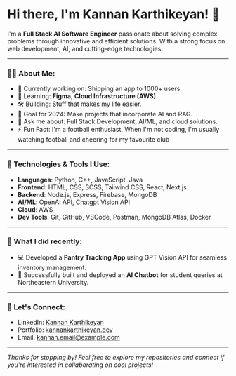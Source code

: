 # Hi there, I'm Kannan Karthikeyan! 👋

I'm a **Full Stack AI Software Engineer** passionate about solving complex problems through innovative and efficient solutions. With a strong focus on web development, AI, and cutting-edge technologies.

---

### 👨‍💻 About Me:
- 🔭 Currently working on: Shipping an app to 1000+ users
- 🌱 Learning: **Figma**, **Cloud Infrastructure (AWS)**.
- 🛠️ Building: Stuff that makes my life easier.
- 🎯 Goal for 2024: Make projects that incorporate AI and RAG.
- 💬 Ask me about: Full Stack Development, AI/ML, and cloud solutions.
- ⚡ Fun Fact: I'm a football enthusiast. When I'm not coding, I'm usually watching football and cheering for my favourite club

---

### 🚀 Technologies & Tools I Use:
- **Languages**: Python, C++, JavaScript, Java
- **Frontend**: HTML, CSS, SCSS, Tailwind CSS, React, Next.js
- **Backend**: Node.js, Express, Firebase, MongoDB
- **AI/ML**: OpenAI API, Chatgpt Vision API
- **Cloud**: AWS
- **Dev Tools**: Git, GitHub, VSCode, Postman, MongoDB Atlas, Docker

---

### 🧠 What I did recently:
- 💻 Developed a **Pantry Tracking App** using GPT Vision API for seamless inventory management.
- 🤖 Successfully built and deployed an **AI Chatbot** for student queries at Northeastern University.
  
---

### 🔗 Let's Connect:
- LinkedIn: [Kannan Karthikeyan](https://linkedin.com/in/kannankarthikeyan4/)
- Portfolio: [kannankarthikeyan.dev](https://kannankarthikeyan.com)
- Email: [kannan.email@example.com](mailto:karthikeyan.k@northeastern.edu)

---

*Thanks for stopping by! Feel free to explore my repositories and connect if you're interested in collaborating on cool projects!*
